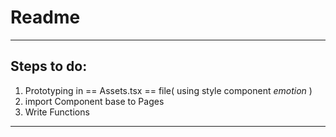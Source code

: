 # Readme
---
## Steps to do:
1. Prototyping in == Assets.tsx == file( using style component *emotion* )
2. import Component base to Pages
3. Write Functions
---

